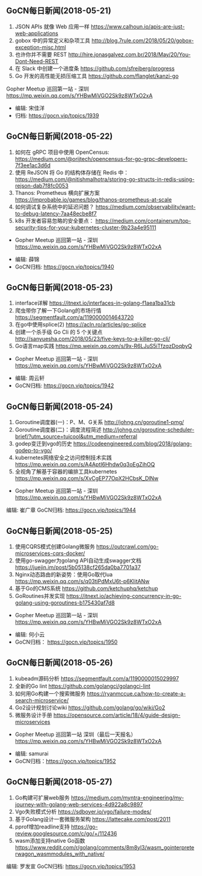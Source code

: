 ## GoCN每日新闻(2018-05-21)

1. JSON APIs 就像 Web 应用一样 https://www.calhoun.io/apis-are-just-web-applications
2. gobox 中的异常定义和杂项工具 http://blog.7rule.com/2018/05/20/gobox-exception-misc.html
3. 也许你并不需要 REST http://hire.jonasgalvez.com.br/2018/May/20/You-Dont-Need-REST
4. 在 Slack 中创建一个进度条 https://github.com/sfreiberg/progress
5. Go 开发的高性能无损压缩工具 https://github.com/flanglet/kanzi-go

Gopher Meetup 巡回第一站 - 深圳 https://mp.weixin.qq.com/s/YHBwMiVGO2Sk9z8WTxO2xA

- 编辑: 宋佳洋
- 归档: https://gocn.vip/topics/1939


## GoCN每日新闻(2018-05-22)

1. 如何在 gRPC 项目中使用 OpenCensus: https://medium.com/@orijtech/opencensus-for-go-grpc-developers-7f3ee1ac3d6d
2.  使用 ReJSON 将 Go 的结构体存储在 Redis 中： https://medium.com/@nitishmalhotra/storing-go-structs-in-redis-using-rejson-dab7f8fc0053
3.  Thanos: Prometheus 横向扩展方案 https://improbable.io/games/blog/thanos-prometheus-at-scale
4. 如何调试复杂系统中的延迟问题？ https://medium.com/observability/want-to-debug-latency-7aa48ecbe8f7
5. k8s 开发者容易忽略的安全要点： https://medium.com/containerum/top-security-tips-for-your-kubernetes-cluster-9b23a4e95111

* Gopher Meetup 巡回第一站 - 深圳 https://mp.weixin.qq.com/s/YHBwMiVGO2Sk9z8WTxO2xA

- 编辑: 薛锦
- GoCN归档:  https://gocn.vip/topics/1940


## GoCN每日新闻(2018-05-23)

1. interface详解 https://itnext.io/interfaces-in-golang-f1aea1ba31cb
2. 爬虫带你了解一下Golang的市场行情 https://segmentfault.com/a/1190000014643720
3. 在go中使用splice(2) https://acln.ro/articles/go-splice
4. 创建一个杀手级 Go Cli 的 5 个关键点 http://sanyuesha.com/2018/05/23/five-keys-to-a-killer-go-cli/
5. Go语言map实践 https://mp.weixin.qq.com/s/9x-R6LJuS5iTfzqzDoqbyQ

* Gopher Meetup 巡回第一站 - 深圳 https://mp.weixin.qq.com/s/YHBwMiVGO2Sk9z8WTxO2xA

- 编辑: 周云轩
- GoCN归档:  https://gocn.vip/topics/1942

## GoCN每日新闻(2018-05-24)

1. Goroutine调度器(一)：P、M、G关系 http://johng.cn/goroutine1-pmg/
2. Goroutine调度器(二)：调度流程简述  http://johng.cn/goroutine-scheduler-brief/?utm_source=tuicool&utm_medium=referral
3. godep变迁到vgo的历史 https://codeengineered.com/blog/2018/golang-godep-to-vgo/
4. kubernetes网络安全之访问控制技术实践 https://mp.weixin.qq.com/s/A4AptI6Hhdw0q3oEgZihOQ
5. 全视角了解基于容器的编排工具kubernetes  https://mp.weixin.qq.com/s/XvCgEP77OpX2HCbsK_DlNw

* Gopher Meetup 巡回第一站 - 深圳 https://mp.weixin.qq.com/s/YHBwMiVGO2Sk9z8WTxO2xA

编辑: 崔广章
GoCN归档:  https://gocn.vip/topics/1944

## GoCN每日新闻(2018-05-25)
1. 使用CQRS模式创建Golang微服务 https://outcrawl.com/go-microservices-cqrs-docker/
2. 使用go-swagger为golang API自动生成swagger文档 https://juejin.im/post/5b05138cf265da0ba7701a37
3. Nginx动态路由的新姿势：使用Go取代lua https://mp.weixin.qq.com/s/q03tiPdMxU6t-p6KlitANw
4. 基于Go的CMS系统 https://github.com/ketchuphq/ketchup
5. GoRoutines并发实现 https://itnext.io/achieving-concurrency-in-go-golang-using-goroutines-b175430af7d8

* Gopher Meetup 巡回第一站 - 深圳 https://mp.weixin.qq.com/s/YHBwMiVGO2Sk9z8WTxO2xA

- 编辑: 何小云
- GoCN归档： https://gocn.vip/topics/1950

## GoCN每日新闻(2018-05-26)

1. kubeadm源码分析 https://segmentfault.com/a/1190000015029997
2. 全新的Go lint https://github.com/golangci/golangci-lint
3. 如何用Go构建一个搜索微服务 https://ryanmccue.ca/how-to-create-a-search-microservice/
4. Go2设计规划讨论wiki https://github.com/golang/go/wiki/Go2
5. 微服务设计手册 https://opensource.com/article/18/4/guide-design-microservices

* Gopher Meetup 巡回第一站 深圳（最后一天报名） https://mp.weixin.qq.com/s/YHBwMiVGO2Sk9z8WTxO2xA
- 编辑: samurai 
- GoCN归档：https://gocn.vip/topics/1952

## GoCN每日新闻(2018-05-27)

1. Go构建可扩展web服务 https://medium.com/myntra-engineering/my-journey-with-golang-web-services-4d922a8c9897
2. Vgo失败模式分析 https://sdboyer.io/vgo/failure-modes/
3. 基于Golang设计一套微服务架构 https://lattecake.com/post/2011
4. pprof增加readline支持 https://go-review.googlesource.com/c/go/+/112436
5. wasm添加支持native Go函数  https://www.reddit.com/r/golang/comments/8m8yl3/wasm_gointerpreterwagon_wasmmodules_with_native/

编辑: 罗发宣
GoCN归档: https://gocn.vip/topics/1953

